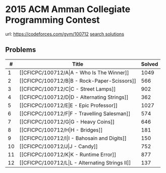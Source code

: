 # 2015 ACM Amman Collegiate Programming Contest

url: https://codeforces.com/gym/100712
[search solutions](https://www.google.com/search?q=Solution+OR+題解+2015+ACM+Amman+Collegiate+Programming+Contest)

## Problems

| # | Title | Solved |
| --- | --- | --- |
|1|[[CFICPC/100712/A\|A - Who Is The Winner]]|1049|
|2|[[CFICPC/100712/B\|B - Rock-Paper-Scissors]]|566|
|3|[[CFICPC/100712/C\|C - Street Lamps]]|902|
|4|[[CFICPC/100712/D\|D - Alternating Strings]]|362|
|5|[[CFICPC/100712/E\|E - Epic Professor]]|1027|
|6|[[CFICPC/100712/F\|F - Travelling Salesman]]|574|
|7|[[CFICPC/100712/G\|G - Heavy Coins]]|646|
|8|[[CFICPC/100712/H\|H - Bridges]]|181|
|9|[[CFICPC/100712/I\|I - Bahosain and Digits]]|150|
|10|[[CFICPC/100712/J\|J - Candy]]|752|
|11|[[CFICPC/100712/K\|K - Runtime Error]]|877|
|12|[[CFICPC/100712/L\|L - Alternating Strings II]]|137|
